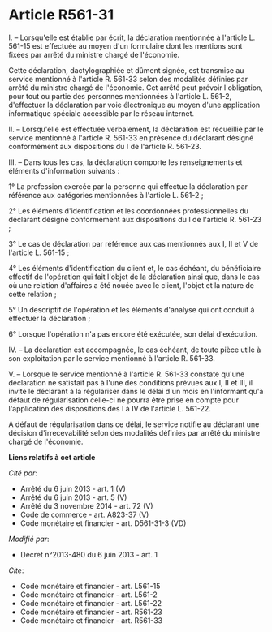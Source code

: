 # Article R561-31

I. – Lorsqu'elle est établie par écrit, la déclaration mentionnée à l'article L. 561-15 est effectuée au moyen d'un
formulaire dont les mentions sont fixées par arrêté du ministre chargé de l'économie.

Cette déclaration, dactylographiée et dûment signée, est transmise au service mentionné à l'article R. 561-33 selon des
modalités définies par arrêté du ministre chargé de l'économie. Cet arrêté peut prévoir l'obligation, pour tout ou partie des
personnes mentionnées à l'article L. 561-2, d'effectuer la déclaration par voie électronique au moyen d'une application
informatique spéciale accessible par le réseau internet.

II. – Lorsqu'elle est effectuée verbalement, la déclaration est recueillie par le service mentionné à l'article R. 561-33 en
présence du déclarant désigné conformément aux dispositions du I de l'article R. 561-23.

III. – Dans tous les cas, la déclaration comporte les renseignements et éléments d'information suivants :

1° La profession exercée par la personne qui effectue la déclaration par référence aux catégories mentionnées à l'article L.
561-2 ;

2° Les éléments d'identification et les coordonnées professionnelles du déclarant désigné conformément aux dispositions du I
de l'article R. 561-23 ;

3° Le cas de déclaration par référence aux cas mentionnés aux I, II et V de l'article L. 561-15 ;

4° Les éléments d'identification du client et, le cas échéant, du bénéficiaire effectif de l'opération qui fait l'objet de la
déclaration ainsi que, dans le cas où une relation d'affaires a été nouée avec le client, l'objet et la nature de cette
relation ;

5° Un descriptif de l'opération et les éléments d'analyse qui ont conduit à effectuer la déclaration ;

6° Lorsque l'opération n'a pas encore été exécutée, son délai d'exécution.

IV. – La déclaration est accompagnée, le cas échéant, de toute pièce utile à son exploitation par le service mentionné à
l'article R. 561-33.

V. – Lorsque le service mentionné à l'article R. 561-33 constate qu'une déclaration ne satisfait pas à l'une des conditions
prévues aux I, II et III, il invite le déclarant à la régulariser dans le délai d'un mois en l'informant qu'à défaut de
régularisation celle-ci ne pourra être prise en compte pour l'application des dispositions des I à IV de l'article L. 561-22.

A défaut de régularisation dans ce délai, le service notifie au déclarant une décision d'irrecevabilité selon des modalités
définies par arrêté du ministre chargé de l'économie.

**Liens relatifs à cet article**

_Cité par_:

  - Arrêté du 6 juin 2013 - art. 1 (V)
  - Arrêté du 6 juin 2013 - art. 5 (V)
  - Arrêté du 3 novembre 2014 - art. 72 (V)
  - Code de commerce - art. A823-37 (V)
  - Code monétaire et financier - art. D561-31-3 (VD)

_Modifié par_:

  - Décret n°2013-480 du 6 juin 2013 - art. 1

_Cite_:

  - Code monétaire et financier - art. L561-15
  - Code monétaire et financier - art. L561-2
  - Code monétaire et financier - art. L561-22
  - Code monétaire et financier - art. R561-23
  - Code monétaire et financier - art. R561-33
